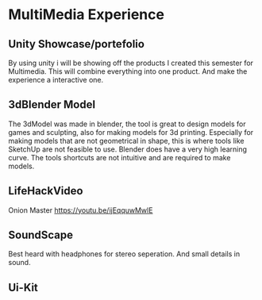 # MultiMedia Experience
## Unity Showcase/portefolio
By using unity i will be showing off the products I created this semester for Multimedia. This will combine everything into one product. And make the experience a interactive one. 

## 3dBlender Model
The 3dModel was made in blender, the tool is great to design models for games and sculpting, also for making models for 3d printing. Especially for making models that are not geometrical in shape, this is where tools like SketchUp are not feasible to use. Blender does have a very high learning curve. The tools shortcuts are not intuitive and are required to make models. 

## LifeHackVideo
Onion Master	https://youtu.be/ijEqquwMwlE

## SoundScape
Best heard with headphones for stereo seperation. And small details in sound. 

## Ui-Kit


